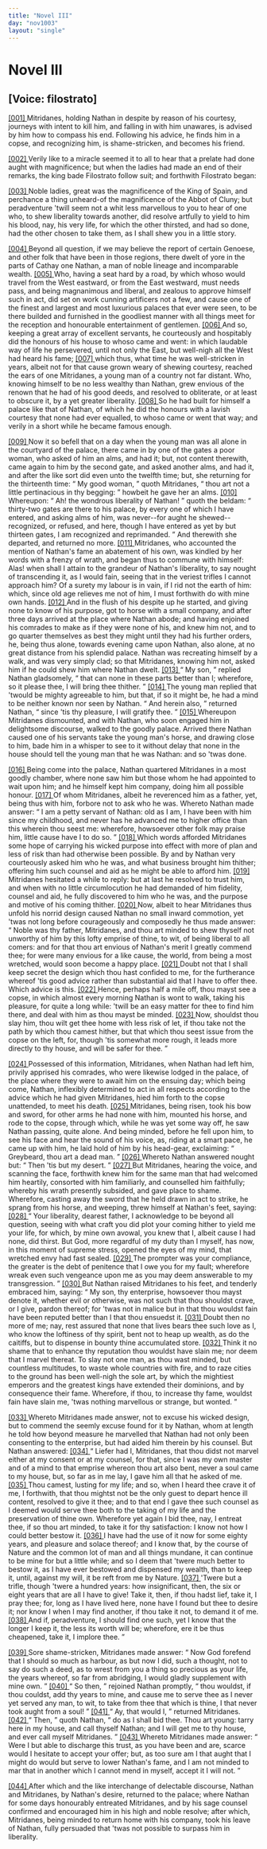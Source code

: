 ```yaml
---
title: "Novel III"
day: "nov1003"
layout: "single"
---
```

<div id="nov1003" type="novella" who="filostrato">
 <h1>
  Novel III
 </h1>
 <p>
  <h2>
   [Voice: filostrato]
  </h2>
 </p>
 <argument>
  <p>
   <a href="{{ site.baseurl }}itDecameron/nov1003#p00030001">
    [001]
   </a>
   Mitridanes, holding Nathan in despite by reason of his
 courtesy, journeys with intent to kill him, and falling
 in with him unawares, is advised by him how to
 compass his end. Following his advice, he finds him
 in a copse, and recognizing him, is shame-stricken,
 and becomes his friend.
  </p>
 </argument>
 <div3 type="commentary" who="author">
  <p>
   <a href="{{ site.baseurl }}itDecameron/nov1003#p00030002">
    [002]
   </a>
   Verily
   like to a miracle seemed it to all to hear that a prelate
 had
 done aught with magnificence; but when the ladies had made an end
 of their remarks, the king bade Filostrato follow suit; and forthwith
 Filostrato began:
  </p>
 </div3>
 <div3 type="commentary" who="filostrato">
  <p>
   <a href="{{ site.baseurl }}itDecameron/nov1003#p00030003">
    [003]
   </a>
   Noble ladies, great was the magnificence of the
 King of Spain, and perchance a thing unheard-of the magnificence
 of the Abbot of Cluny; but peradventure 'twill seem not a whit less
 marvellous to you to hear of one who, to shew liberality towards
 another, did resolve artfully to yield to him his blood, nay, his very
 life, for which the other thirsted, and had so done, had the other
 chosen to take them, as I shall shew you in a little story.
  </p>
 </div3>
 <p>
  <a href="{{ site.baseurl }}itDecameron/nov1003#p00030004">
   [004]
  </a>
  Beyond all question, if we may believe the report of certain
 Genoese, and other folk that have been in those regions, there dwelt
 of yore in the parts of Cathay one Nathan, a man of noble lineage
 and incomparable wealth.
  <a href="{{ site.baseurl }}itDecameron/nov1003#p00030005">
   [005]
  </a>
  Who, having a seat hard by a road, by
 which whoso would travel from the West eastward, or from the East
 westward, must needs pass, and being magnanimous and liberal, and
 zealous to approve himself such in act, did set on work cunning
 artificers not a few, and cause one of the finest and largest and most
 luxurious palaces that ever were seen, to be there builded and
 furnished in the goodliest manner with all things meet for the
 reception and honourable entertainment of gentlemen.
  <a href="{{ site.baseurl }}itDecameron/nov1003#p00030006">
   [006]
  </a>
  And so,
  keeping a great array of excellent servants, he courteously and
 hospitably did the honours of his house to whoso came and went: in
 which laudable way of life he persevered, until not only the East, but
 well-nigh all the West had heard his fame;
  <a href="{{ site.baseurl }}itDecameron/nov1003#p00030007">
   [007]
  </a>
  which thus, what time
 he was well-stricken in years, albeit not for that cause grown weary
 of shewing courtesy, reached the ears of one Mitridanes, a young man
 of a country not far distant. Who, knowing himself to be no less
 wealthy than Nathan, grew envious of the renown that he had of his
 good deeds, and resolved to obliterate, or at least to obscure it, by a
 yet greater liberality.
  <a href="{{ site.baseurl }}itDecameron/nov1003#p00030008">
   [008]
  </a>
  So he had built for himself a palace like that
 of Nathan, of which he did the honours with a lavish courtesy that
 none had ever equalled, to whoso came or went that way; and verily
 in a short while he became famous enough.
 </p>
 <p>
  <a href="{{ site.baseurl }}itDecameron/nov1003#p00030009">
   [009]
  </a>
  Now it so befell that on a day when the young man was all alone
 in the courtyard of the palace, there came in by one of the gates a
 poor woman, who asked of him an alms, and had it; but, not content
 therewith, came again to him by the second gate, and asked another
 alms, and had it, and after the like sort did even unto the twelfth
 time; but, she returning for the thirteenth time:
  <q direct="unspecified">
   My good
 woman,
  </q>
  quoth Mitridanes,
  <q direct="unspecified">
   thou art not a little pertinacious in thy
 begging:
  </q>
  howbeit he gave her an alms.
  <a href="{{ site.baseurl }}itDecameron/nov1003#p00030010">
   [010]
  </a>
  Whereupon:
  <q direct="unspecified">
   Ah!
 the wondrous liberality of Nathan!
  </q>
  quoth the beldam:
  <q direct="unspecified">
   thirty-two
 gates are there to his palace, by every one of which I have entered,
 and asking alms of him, was never--for aught he shewed--recognized,
 or refused, and here, though I have entered as yet by but
 thirteen gates, I am recognized and reprimanded.
  </q>
  And therewith
 she departed, and returned no more.
  <a href="{{ site.baseurl }}itDecameron/nov1003#p00030011">
   [011]
  </a>
  Mitridanes, who accounted
 the mention of Nathan's fame an abatement of his own, was kindled
 by her words with a frenzy of wrath, and began thus to commune
 with himself: Alas! when shall I attain to the grandeur of
 Nathan's liberality, to say nought of transcending it, as I would fain,
 seeing that in the veriest trifles I cannot approach him? Of a surety
 my labour is in vain, if I rid not the earth of him: which, since old
 age relieves me not of him, I must forthwith do with mine own
 hands.
  <a href="{{ site.baseurl }}itDecameron/nov1003#p00030012">
   [012]
  </a>
  And in the flush of his despite up he started, and giving
 none to know of his purpose, got to horse with a small company,
 and after three days arrived at the place where Nathan abode; and
 having enjoined his comrades to make as if they were none of his,
  and knew him not, and to go quarter themselves as best they might
 until they had his further orders, he, being thus alone, towards
 evening came upon Nathan, also alone, at no great distance from
 his splendid palace. Nathan was recreating himself by a walk, and
 was very simply clad; so that Mitridanes, knowing him not, asked
 him if he could shew him where Nathan dwelt.
  <a href="{{ site.baseurl }}itDecameron/nov1003#p00030013">
   [013]
  </a>
  <q direct="unspecified">
   My son,
  </q>
  replied
 Nathan gladsomely,
  <q direct="unspecified">
   that can none in these parts better than I;
 wherefore, so it please thee, I will bring thee thither.
  </q>
  <a href="{{ site.baseurl }}itDecameron/nov1003#p00030014">
   [014]
  </a>
  The young
 man replied that 'twould be mighty agreeable to him, but that, if so
 it might be, he had a mind to be neither known nor seen by Nathan.
  <q direct="unspecified">
   And herein also,
  </q>
  returned Nathan,
  <q direct="unspecified">
   since 'tis thy pleasure, I will
 gratify thee.
  </q>
  <a href="{{ site.baseurl }}itDecameron/nov1003#p00030015">
   [015]
  </a>
  Whereupon Mitridanes dismounted, and with Nathan,
 who soon engaged him in delightsome discourse, walked to the
 goodly palace. Arrived there Nathan caused one of his servants
 take the young man's horse, and drawing close to him, bade him
 in a whisper to see to it without delay that none in the house should
 tell the young man that he was Nathan: and so 'twas done.
 </p>
 <p>
  <a href="{{ site.baseurl }}itDecameron/nov1003#p00030016">
   [016]
  </a>
  Being come into the palace, Nathan quartered Mitridanes in a
 most goodly chamber, where none saw him but those whom he had
 appointed to wait upon him; and he himself kept him company,
 doing him all possible honour.
  <a href="{{ site.baseurl }}itDecameron/nov1003#p00030017">
   [017]
  </a>
  Of whom Mitridanes, albeit he
 reverenced him as a father, yet, being thus with him, forbore not to
 ask who he was. Whereto Nathan made answer:
  <q direct="unspecified">
   I am a petty
 servant of Nathan: old as I am, I have been with him since my
 childhood, and never has he advanced me to higher office than this
 wherein thou seest me: wherefore, howsoever other folk may praise
 him, little cause have I to do so.
  </q>
  <a href="{{ site.baseurl }}itDecameron/nov1003#p00030018">
   [018]
  </a>
  Which words afforded Mitridanes
 some hope of carrying his wicked purpose into effect with more of
 plan and less of risk than had otherwise been possible. By and by
 Nathan very courteously asked him who he was, and what business
 brought him thither; offering him such counsel and aid as he might
 be able to afford him.
  <a href="{{ site.baseurl }}itDecameron/nov1003#p00030019">
   [019]
  </a>
  Mitridanes hesitated a while to reply: but
 at last he resolved to trust him, and when with no little circumlocution
 he had demanded of him fidelity, counsel and aid, he fully
 discovered to him who he was, and the purpose and motive of his
 coming thither.
  <a href="{{ site.baseurl }}itDecameron/nov1003#p00030020">
   [020]
  </a>
  Now, albeit to hear Mitridanes thus unfold his
 norrid design caused Nathan no small inward commotion, yet 'twas
 not long before courageously and composedly he thus made answer:
  <q direct="unspecified">
   Noble was thy father, Mitridanes, and thou art minded to shew
 thyself not unworthy of him by this lofty emprise of thine, to wit,
 of being liberal to all comers: and for that thou art envious of
 Nathan's merit I greatly commend thee; for were many envious
 for a like cause, the world, from being a most wretched, would soon
 become a happy place.
   <a href="{{ site.baseurl }}itDecameron/nov1003#p00030021">
    [021]
   </a>
   Doubt not that I shall keep secret the
 design which thou hast confided to me, for the furtherance whereof
 'tis good advice rather than substantial aid that I have to offer thee.
 Which advice is this.
   <a href="{{ site.baseurl }}itDecameron/nov1003#p00030022">
    [022]
   </a>
   Hence, perhaps half a mile off, thou mayst
 see a copse, in which almost every morning Nathan is wont to walk,
 taking his pleasure, for quite a long while: 'twill be an easy matter
 for thee to find him there, and deal with him as thou mayst be
 minded.
   <a href="{{ site.baseurl }}itDecameron/nov1003#p00030023">
    [023]
   </a>
   Now, shouldst thou slay him, thou wilt get thee home with
 less risk of let, if thou take not the path by which thou camest
 hither, but that which thou seest issue from the copse on the left,
 for, though 'tis somewhat more rough, it leads more directly to thy
 house, and will be safer for thee.
  </q>
 </p>
 <p>
  <a href="{{ site.baseurl }}itDecameron/nov1003#p00030024">
   [024]
  </a>
  Possessed of this information, Mitridanes, when Nathan had left
 him, privily apprised his comrades, who were likewise lodged in the
 palace, of the place where they were to await him on the ensuing
 day; which being come, Nathan, inflexibly determined to act in all
 respects according to the advice which he had given Mitridanes,
 hied him forth to the copse unattended, to meet his death.
  <a href="{{ site.baseurl }}itDecameron/nov1003#p00030025">
   [025]
  </a>
  Mitridanes,
 being risen, took his bow and sword, for other arms he had
 none with him, mounted his horse, and rode to the copse, through
 which, while he was yet some way off, he saw Nathan passing, quite
 alone. And being minded, before he fell upon him, to see his face
 and hear the sound of his voice, as, riding at a smart pace, he came
 up with him, he laid hold of him by his head-gear, exclaiming:
  <q direct="unspecified">
   Greybeard, thou art a dead man.
  </q>
  <a href="{{ site.baseurl }}itDecameron/nov1003#p00030026">
   [026]
  </a>
  Whereto Nathan answered
 nought but:
  <q direct="unspecified">
   Then 'tis but my desert.
  </q>
  <a href="{{ site.baseurl }}itDecameron/nov1003#p00030027">
   [027]
  </a>
  But Mitridanes, hearing
 the voice, and scanning the face, forthwith knew him for the same
 man that had welcomed him heartily, consorted with him familiarly,
 and counselled him faithfully; whereby his wrath presently subsided,
 and gave place to shame. Wherefore, casting away the sword that
 he held drawn in act to strike, he sprang from his horse, and weeping,
 threw himself at Nathan's feet, saying:
  <a href="{{ site.baseurl }}itDecameron/nov1003#p00030028">
   [028]
  </a>
  <q direct="unspecified">
   Your liberality, dearest
 father, I acknowledge to be beyond all question, seeing with what
 craft you did plot your coming hither to yield me your life, for
   which, by mine own avowal, you knew that I, albeit cause I had
 none, did thirst. But God, more regardful of my duty than I
 myself, has now, in this moment of supreme stress, opened the eyes
 of my mind, that wretched envy had fast sealed.
   <a href="{{ site.baseurl }}itDecameron/nov1003#p00030029">
    [029]
   </a>
   The prompter
 was your compliance, the greater is the debt of penitence that I owe
 you for my fault; wherefore wreak even such vengeance upon me
 as you may deem answerable to my transgression.
  </q>
  <a href="{{ site.baseurl }}itDecameron/nov1003#p00030030">
   [030]
  </a>
  But Nathan
 raised Mitridanes to his feet, and tenderly embraced him, saying:
  <q direct="unspecified">
   My son, thy enterprise, howsoever thou mayst denote it, whether
 evil or otherwise, was not such that thou shouldst crave, or I give,
 pardon thereof; for 'twas not in malice but in that thou wouldst
 fain have been reputed better than I that thou ensuedst it.
   <a href="{{ site.baseurl }}itDecameron/nov1003#p00030031">
    [031]
   </a>
   Doubt
 then no more of me; nay, rest assured that none that lives bears
 thee such love as I, who know the loftiness of thy spirit, bent not
 to heap up wealth, as do the caitiffs, but to dispense in bounty thine
 accumulated store.
   <a href="{{ site.baseurl }}itDecameron/nov1003#p00030032">
    [032]
   </a>
   Think it no shame that to enhance thy reputation
 thou wouldst have slain me; nor deem that I marvel thereat.
 To slay not one man, as thou wast minded, but countless multitudes,
 to waste whole countries with fire, and to raze cities to the ground
 has been well-nigh the sole art, by which the mightiest emperors and
 the greatest kings have extended their dominions, and by consequence
 their fame. Wherefore, if thou, to increase thy fame, wouldst fain
 have slain me, 'twas nothing marvellous or strange, but wonted.
  </q>
 </p>
 <p>
  <a href="{{ site.baseurl }}itDecameron/nov1003#p00030033">
   [033]
  </a>
  Whereto Mitridanes made answer, not to excuse his wicked
 design, but to commend the seemly excuse found for it by Nathan,
 whom at length he told how beyond measure he marvelled that
 Nathan had not only been consenting to the enterprise, but had
 aided him therein by his counsel. But Nathan answered:
  <a href="{{ site.baseurl }}itDecameron/nov1003#p00030034">
   [034]
  </a>
  <q direct="unspecified">
   Liefer
 had I, Mitridanes, that thou didst not marvel either at my consent
 or at my counsel, for that, since I was my own master and of a mind
 to that emprise whereon thou art also bent, never a soul came to my
 house, but, so far as in me lay, I gave him all that he asked of me.
   <a href="{{ site.baseurl }}itDecameron/nov1003#p00030035">
    [035]
   </a>
   Thou camest, lusting for my life; and so, when I heard thee crave
 it of me, I forthwith, that thou mightst not be the only guest to
 depart hence ill content, resolved to give it thee; and to that end I
 gave thee such counsel as I deemed would serve thee both to the
 taking of my life and the preservation of thine own. Wherefore
 yet again I bid thee, nay, I entreat thee, if so thou art minded, to
 take it for thy satisfaction: I know not how I could better bestow
   it.
   <a href="{{ site.baseurl }}itDecameron/nov1003#p00030036">
    [036]
   </a>
   I have had the use of it now for some eighty years, and
 pleasure and solace thereof; and I know that, by the course of
 Nature and the common lot of man and all things mundane, it can
 continue to be mine for but a little while; and so I deem that 'twere
 much better to bestow it, as I have ever bestowed and dispensed my
 wealth, than to keep it, until, against my will, it be reft from me by
 Nature.
   <a href="{{ site.baseurl }}itDecameron/nov1003#p00030037">
    [037]
   </a>
   'Twere but a trifle, though 'twere a hundred years: how
 insignificant, then, the six or eight years that are all I have to give!
 Take it, then, if thou hadst lief, take it, I pray thee; for, long as
 I have lived here, none have I found but thee to desire it; nor know
 I when I may find another, if thou take it not, to demand it of me.
   <a href="{{ site.baseurl }}itDecameron/nov1003#p00030038">
    [038]
   </a>
   And if, peradventure, I should find one such, yet I know that the
 longer I keep it, the less its worth will be; wherefore, ere it be thus
 cheapened, take it, I implore thee.
  </q>
 </p>
 <p>
  <a href="{{ site.baseurl }}itDecameron/nov1003#p00030039">
   [039]
  </a>
  Sore shame-stricken, Mitridanes made answer:
  <q direct="unspecified">
   Now God
 forefend that I should so much as harbour, as but now I did, such a
 thought, not to say do such a deed, as to wrest from you a thing
 so precious as your life, the years whereof, so far from abridging, I
 would gladly supplement with mine own.
  </q>
  <a href="{{ site.baseurl }}itDecameron/nov1003#p00030040">
   [040]
  </a>
  <q direct="unspecified">
   So then,
  </q>
  rejoined
 Nathan promptly,
  <q direct="unspecified">
   thou wouldst, if thou couldst, add thy years to
 mine, and cause me to serve thee as I never yet served any man, to
 wit, to take from thee that which is thine, I that never took aught
	from a soul!
  </q>
  <a href="{{ site.baseurl }}itDecameron/nov1003#p00030041">
   [041]
  </a>
  <q direct="unspecified">
   Ay, that would I,
  </q>
  returned Mitridanes.
  <a href="{{ site.baseurl }}itDecameron/nov1003#p00030042">
   [042]
  </a>
  <q direct="unspecified">
   Then,
  </q>
  quoth Nathan,
  <q direct="unspecified">
   do as I shall bid thee. Thou art young: tarry
 here in my house, and call thyself Nathan; and I will get me to
 thy house, and ever call myself Mitridanes.
  </q>
  <a href="{{ site.baseurl }}itDecameron/nov1003#p00030043">
   [043]
  </a>
  Whereto Mitridanes
 made answer:
  <q direct="unspecified">
   Were I but able to discharge this trust, as you
 have been and are, scarce would I hesitate to accept your offer; but,
 as too sure am I that aught that I might do would but serve to
 lower Nathan's fame, and I am not minded to mar that in another
 which I cannot mend in myself, accept it I will not.
  </q>
 </p>
 <p>
  <a href="{{ site.baseurl }}itDecameron/nov1003#p00030044">
   [044]
  </a>
  After which and the like interchange of delectable discourse,
 Nathan and Mitridanes, by Nathan's desire, returned to the palace;
 where Nathan for some days honourably entreated Mitridanes, and
 by his sage counsel confirmed and encouraged him in his high and
 noble resolve; after which, Mitridanes, being minded to return
 home with his company, took his leave of Nathan, fully persuaded
 that 'twas not possible to surpass him in liberality.
 </p>
</div>